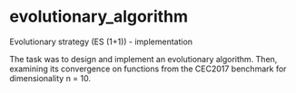 # evolutionary_algorithm
Evolutionary strategy (ES (1+1)) - implementation

The task was to design and implement an evolutionary algorithm. Then, examining its convergence on functions from the CEC2017 benchmark for dimensionality n = 10.
